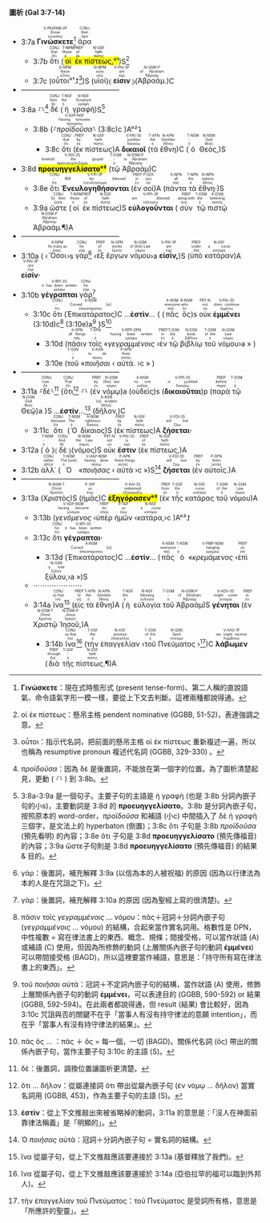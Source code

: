 #### 圖析 (Gal 3:7-14)

- <rt>3:7a</rt> <RUBY><ruby><ruby><strong>Γινώσκετε</strong><rt>γινώσκω</rt></ruby><rt>Know</rt></ruby><rt>V-PAI⁞PAM-2P</rt></RUBY>[^1] <RUBY><ruby><ruby>ἄρα<rt>ἄρα</rt></ruby><rt>then</rt></ruby><rt>CONJ</rt></RUBY>
	- <rt>3:7b</rt> <RUBY><ruby><ruby>ὅτι<rt>ὅτι</rt></ruby><rt>that</rt></ruby><rt>CONJ</rt></RUBY> (<mark><RUBY><ruby><ruby>οἱ<rt>ὁ</rt></ruby><rt>those</rt></ruby><rt>T-NPM</rt></RUBY> <RUBY><ruby><ruby>ἐκ<rt>ἐκ</rt></ruby><rt>of</rt></ruby><rt>PREP</rt></RUBY> <RUBY><ruby><ruby>πίστεως,<rt>πίστις</rt></ruby><rt>faith</rt></ruby><rt>N-GSF</rt></RUBY>°¹</mark>)S[^2]
	- <rt>3:7c</rt> (<RUBY><ruby><ruby>οὗτοι°¹⮥<rt>οὗτος</rt></ruby><rt>these</rt></ruby><rt>D-NPM</rt></RUBY>[^3])S (<RUBY><ruby><ruby>υἱοί<rt>υἱός</rt></ruby><rt>sons</rt></ruby><rt>N-NPM</rt></RUBY>)⦇ <RUBY><ruby><ruby><strong>εἰσιν</strong><rt>εἰμί</rt></ruby><rt>are</rt></ruby><rt>V-PAI-3P</rt></RUBY> ⦈(<RUBY><ruby><ruby>Ἀβραάμ.<rt>Ἀβραάμ</rt></ruby><rt>of Abraham</rt></ruby><rt>N-GSM-P</rt></RUBY>)C
- ——————————————
- <rt>3:8a</rt> ⸉⸊[^4] <RUBY><ruby><ruby>δὲ<rt>δέ</rt></ruby><rt>then</rt></ruby><rt>CONJ</rt></RUBY> (<RUBY><ruby><ruby>ἡ<rt>ὁ</rt></ruby><rt>the</rt></ruby><rt>T-NSF</rt></RUBY> <RUBY><ruby><ruby>γραφὴ<rt>γραφή</rt></ruby><rt>Scripture</rt></ruby><rt>N-NSF</rt></RUBY>)S[^5]
	- <rt>3:8b</rt> {⸉<RUBY><ruby><ruby><em>προϊδοῦσα</em><rt>προοράω</rt></ruby><rt>Having foreseen</rt></ruby><rt>V-AAP-NSF</rt></RUBY>⸊ (<rt>3:8c</rt>)c }A°²⮧ 
		- <rt>3:8c</rt> <RUBY><ruby><ruby>ὅτι<rt>ὅτι</rt></ruby><rt>that</rt></ruby><rt>CONJ</rt></RUBY> (<RUBY><ruby><ruby>ἐκ<rt>ἐκ</rt></ruby><rt>by</rt></ruby><rt>PREP</rt></RUBY> <RUBY><ruby><ruby>πίστεως<rt>πίστις</rt></ruby><rt>faith</rt></ruby><rt>N-GSF</rt></RUBY>)A <RUBY><ruby><ruby><strong>δικαιοῖ</strong><rt>δικαιόω</rt></ruby><rt>justifies</rt></ruby><rt>V-PAI-3S</rt></RUBY> (<RUBY><ruby><ruby>τὰ<rt>ὁ</rt></ruby><rt>the</rt></ruby><rt>T-APN</rt></RUBY> <RUBY><ruby><ruby>ἔθνη<rt>ἔθνος</rt></ruby><rt>Gentiles</rt></ruby><rt>N-APN</rt></RUBY>)C (<RUBY><ruby><ruby>ὁ<rt>ὁ</rt></ruby><rt>-</rt></ruby><rt>T-NSM</rt></RUBY> <RUBY><ruby><ruby>Θεὸς,<rt>θεός</rt></ruby><rt>God</rt></ruby><rt>N-NSM</rt></RUBY>)S
- <rt>3:8d</rt> <RUBY><ruby><ruby><mark><strong>προευηγγελίσατο°²</strong></mark><rt>προευαγγελίζομαι</rt></ruby><rt>foretold the gospel</rt></ruby><rt>V-ADI-3S</rt></RUBY> (<RUBY><ruby><ruby>τῷ<rt>ὁ</rt></ruby><rt>-</rt></ruby><rt>T-DSM</rt></RUBY> <RUBY><ruby><ruby>Ἀβραὰμ<rt>Ἀβραάμ</rt></ruby><rt>to Abraham</rt></ruby><rt>N-DSM-P</rt></RUBY>)C
	- <rt>3:8e</rt> <RUBY><ruby><ruby>ὅτι<rt>ὅτι</rt></ruby><rt>-</rt></ruby><rt>CONJ</rt></RUBY> <RUBY><ruby><ruby><strong>Ἐνευλογηθήσονται</strong><rt>ἐνευλογέομαι</rt></ruby><rt>Will be blessed</rt></ruby><rt>V-FPI-3P</rt></RUBY> (<RUBY><ruby><ruby>ἐν<rt>ἐν</rt></ruby><rt>in</rt></ruby><rt>PREP</rt></RUBY> <RUBY><ruby><ruby>σοὶ<rt>σύ</rt></ruby><rt>you</rt></ruby><rt>P-2DS</rt></RUBY>)A (<RUBY><ruby><ruby>πάντα<rt>πᾶς</rt></ruby><rt>all</rt></ruby><rt>A-NPN</rt></RUBY> <RUBY><ruby><ruby>τὰ<rt>ὁ</rt></ruby><rt>the</rt></ruby><rt>T-NPN</rt></RUBY> <RUBY><ruby><ruby>ἔθνη·<rt>ἔθνος</rt></ruby><rt>nations</rt></ruby><rt>N-NPN</rt></RUBY>)S
	- <rt>3:9a</rt> <RUBY><ruby><ruby>ὥστε<rt>ὥστε</rt></ruby><rt>So then</rt></ruby><rt>CONJ</rt></RUBY> (<RUBY><ruby><ruby>οἱ<rt>ὁ</rt></ruby><rt>those</rt></ruby><rt>T-NPM</rt></RUBY> <RUBY><ruby><ruby>ἐκ<rt>ἐκ</rt></ruby><rt>of</rt></ruby><rt>PREP</rt></RUBY> <RUBY><ruby><ruby>πίστεως<rt>πίστις</rt></ruby><rt>faith</rt></ruby><rt>N-GSF</rt></RUBY>)S <RUBY><ruby><ruby><strong>εὐλογοῦνται</strong><rt>εὐλογέω</rt></ruby><rt>are blessed</rt></ruby><rt>V-PPI-3P</rt></RUBY> (<RUBY><ruby><ruby>σὺν<rt>σύν</rt></ruby><rt>along with</rt></ruby><rt>PREP</rt></RUBY> <RUBY><ruby><ruby>τῷ<rt>ὁ</rt></ruby><rt>the</rt></ruby><rt>T-DSM</rt></RUBY> <RUBY><ruby><ruby>πιστῷ<rt>πιστός</rt></ruby><rt>believing</rt></ruby><rt>A-DSM</rt></RUBY> <RUBY><ruby><ruby>Ἀβραάμ.¶<rt>Ἀβραάμ</rt></ruby><rt>Abraham</rt></ruby><rt>N-DSM-P</rt></RUBY>)A
- ——————————————
- <rt>3:10a</rt> ( ‹<RUBY><ruby><ruby>Ὅσοι<rt>ὅσος</rt></ruby><rt>As many as</rt></ruby><rt>K-NPM</rt></RUBY>›s <RUBY><ruby><ruby>γὰρ<rt>γάρ</rt></ruby><rt>for</rt></ruby><rt>CONJ</rt></RUBY>[^6] ‹<RUBY><ruby><ruby>ἐξ<rt>ἐκ</rt></ruby><rt>of</rt></ruby><rt>PREP</rt></RUBY> <RUBY><ruby><ruby>ἔργων<rt>ἔργον</rt></ruby><rt>works</rt></ruby><rt>N-GPN</rt></RUBY> <RUBY><ruby><ruby>νόμου<rt>νόμος</rt></ruby><rt>of [the] Law</rt></ruby><rt>N-GSM</rt></RUBY>›a <RUBY><ruby><ruby><strong>εἰσὶν,</strong><rt>εἰμί</rt></ruby><rt>are</rt></ruby><rt>V-PAI-3P</rt></RUBY>)S (<RUBY><ruby><ruby>ὑπὸ<rt>ὑπό</rt></ruby><rt>under</rt></ruby><rt>PREP</rt></RUBY> <RUBY><ruby><ruby>κατάραν<rt>κατάρα</rt></ruby><rt>a curse</rt></ruby><rt>N-ASF</rt></RUBY>)A <RUBY><ruby><ruby><strong>εἰσίν·</strong><rt>εἰμί</rt></ruby><rt>are</rt></ruby><rt>V-PAI-3P</rt></RUBY> 
- <rt>3:10b</rt> <RUBY><ruby><ruby><strong>γέγραπται</strong><rt>γράφω</rt></ruby><rt>it has been written</rt></ruby><rt>V-RPI-3S</rt></RUBY> <RUBY><ruby><ruby>γὰρ<rt>γάρ</rt></ruby><rt>for</rt></ruby><rt>CONJ</rt></RUBY>[^7]
	- <rt>3:10c</rt> <RUBY><ruby><ruby>ὅτι<rt>ὅτι</rt></ruby><rt>-</rt></ruby><rt>CONJ</rt></RUBY> (<RUBY><ruby><ruby>Ἐπικατάρατος<rt>ἐπικατάρατος</rt></ruby><rt>Cursed [is]</rt></ruby><rt>A-NSM</rt></RUBY>)C ...**ἐστίν**... { (<RUBY><ruby><ruby>πᾶς<rt>πᾶς</rt></ruby><rt>everyone</rt></ruby><rt>A-NSM</rt></RUBY> <RUBY><ruby><ruby>ὃς<rt>ὅς</rt></ruby><rt>who</rt></ruby><rt>R-NSM</rt></RUBY>)s <RUBY><ruby><ruby>οὐκ<rt>οὐ</rt></ruby><rt>not</rt></ruby><rt>PRT-N</rt></RUBY> <RUBY><ruby><ruby><strong>ἐμμένει</strong><rt>ἐμμένω</rt></ruby><rt>does continue</rt></ruby><rt>V-PAI-3S</rt></RUBY> (<rt>3:10d</rt>)c[^8] (<rt>3:10e</rt>)a[^9] }S[^10]
		- <rt>3:10d</rt> (<RUBY><ruby><ruby>πᾶσιν<rt>πᾶς</rt></ruby><rt>all things</rt></ruby><rt>A-DPN</rt></RUBY> <RUBY><ruby><ruby>τοῖς<rt>ὁ</rt></ruby><rt>-</rt></ruby><rt>T-DPN</rt></RUBY> «<RUBY><ruby><ruby><em>γεγραμμένοις</em><rt>γράφω</rt></ruby><rt>having been written</rt></ruby><rt>V-RPP-DPN</rt></RUBY> ‹<RUBY><ruby><ruby>ἐν<rt>ἐν</rt></ruby><rt>in</rt></ruby><rt>PREP</rt></RUBY> <RUBY><ruby><ruby>τῷ<rt>ὁ</rt></ruby><rt>the</rt></ruby><rt>T-DSN</rt></RUBY> <RUBY><ruby><ruby>βιβλίῳ<rt>βιβλίον</rt></ruby><rt>book</rt></ruby><rt>N-DSN</rt></RUBY> <RUBY><ruby><ruby>τοῦ<rt>ὁ</rt></ruby><rt>of the</rt></ruby><rt>T-GSM</rt></RUBY> <RUBY><ruby><ruby>νόμου<rt>νόμος</rt></ruby><rt>Law</rt></ruby><rt>N-GSM</rt></RUBY>›a » )
		- <rt>3:10e</rt> (<RUBY><ruby><ruby>τοῦ<rt>ὁ</rt></ruby><rt>-</rt></ruby><rt>T-GSN</rt></RUBY> «<RUBY><ruby><ruby><em>ποιῆσαι</em><rt>ποιέω</rt></ruby><rt>to do</rt></ruby><rt>V-AAN</rt></RUBY> ‹ <RUBY><ruby><ruby>αὐτά.<rt>αὐτός</rt></ruby><rt>them</rt></ruby><rt>P-APN</rt></RUBY> ›c » )
- ——————————————
- <rt>3:11a</rt> ⸉<RUBY><ruby><ruby>δὲ<rt>δέ</rt></ruby><rt>now</rt></ruby><rt>CONJ</rt></RUBY>⸊[^11] {<RUBY><ruby><ruby>ὅτι<rt>ὅτι</rt></ruby><rt>That</rt></ruby><rt>CONJ</rt></RUBY>[^12] ⸉⸊  (<RUBY><ruby><ruby>ἐν<rt>ἐν</rt></ruby><rt>by</rt></ruby><rt>PREP</rt></RUBY> <RUBY><ruby><ruby>νόμῳ<rt>νόμος</rt></ruby><rt>[the] law</rt></ruby><rt>N-DSM</rt></RUBY>)a (<RUBY><ruby><ruby>οὐδεὶς<rt>οὐδείς</rt></ruby><rt>no one</rt></ruby><rt>A-NSM</rt></RUBY>)s (<RUBY><ruby><ruby><strong>δικαιοῦται</strong><rt>δικαιόω</rt></ruby><rt>is justified</rt></ruby><rt>V-PPI-3S</rt></RUBY>)p (<RUBY><ruby><ruby>παρὰ<rt>παρά</rt></ruby><rt>before</rt></ruby><rt>PREP</rt></RUBY> <RUBY><ruby><ruby>τῷ<rt>ὁ</rt></ruby><rt>-</rt></ruby><rt>T-DSM</rt></RUBY> <RUBY><ruby><ruby>Θεῷ<rt>θεός</rt></ruby><rt>God</rt></ruby><rt>N-DSM</rt></RUBY>)a }S ...**ἐστίν**...[^13] (<RUBY><ruby><ruby>δῆλον,<rt>δῆλος</rt></ruby><rt>[is] evident</rt></ruby><rt>A-NSN</rt></RUBY>)C
	- <rt>3:11c</rt> <RUBY><ruby><ruby>ὅτι<rt>ὅτι</rt></ruby><rt>because</rt></ruby><rt>CONJ</rt></RUBY> (<RUBY><ruby><ruby>Ὁ<rt>ὁ</rt></ruby><rt>The</rt></ruby><rt>T-NSM</rt></RUBY> <RUBY><ruby><ruby>δίκαιος<rt>δίκαιος</rt></ruby><rt>righteous</rt></ruby><rt>A-NSM</rt></RUBY>)S (<RUBY><ruby><ruby>ἐκ<rt>ἐκ</rt></ruby><rt>by</rt></ruby><rt>PREP</rt></RUBY> <RUBY><ruby><ruby>πίστεως<rt>πίστις</rt></ruby><rt>faith</rt></ruby><rt>N-GSF</rt></RUBY>)A <RUBY><ruby><ruby><strong>ζήσεται·</strong><rt>ζάω</rt></ruby><rt>will live</rt></ruby><rt>V-FDI-3S</rt></RUBY>
- <rt>3:12a</rt> (<RUBY><ruby><ruby>ὁ<rt>ὁ</rt></ruby><rt>-</rt></ruby><rt>T-NSM</rt></RUBY>)⦇ <RUBY><ruby><ruby>δὲ<rt>δέ</rt></ruby><rt>And</rt></ruby><rt>CONJ</rt></RUBY> ⦈(<RUBY><ruby><ruby>νόμος<rt>νόμος</rt></ruby><rt>the Law</rt></ruby><rt>N-NSM</rt></RUBY>)S <RUBY><ruby><ruby>οὐκ<rt>οὐ</rt></ruby><rt>not</rt></ruby><rt>PRT-N</rt></RUBY> <RUBY><ruby><ruby><strong>ἔστιν</strong><rt>εἰμί</rt></ruby><rt>is</rt></ruby><rt>V-PAI-3S</rt></RUBY> (<RUBY><ruby><ruby>ἐκ<rt>ἐκ</rt></ruby><rt>of</rt></ruby><rt>PREP</rt></RUBY> <RUBY><ruby><ruby>πίστεως,<rt>πίστις</rt></ruby><rt>faith</rt></ruby><rt>N-GSF</rt></RUBY>)A
- <rt>3:12b</rt> <RUBY><ruby><ruby>ἀλλ᾽<rt>ἀλλά</rt></ruby><rt>rather</rt></ruby><rt>CONJ</rt></RUBY> (<RUBY><ruby><ruby>Ὁ<rt>ὁ</rt></ruby><rt>The [one]</rt></ruby><rt>T-NSM</rt></RUBY> «<RUBY><ruby><ruby><em>ποιήσας</em><rt>ποιέω</rt></ruby><rt>having done</rt></ruby><rt>V-AAP-NSM</rt></RUBY> ‹<RUBY><ruby><ruby>αὐτὰ<rt>αὐτός</rt></ruby><rt>these things</rt></ruby><rt>P-APN</rt></RUBY>›c »)S[^14] <RUBY><ruby><ruby><strong>ζήσεται</strong><rt>ζάω</rt></ruby><rt>will live</rt></ruby><rt>V-FDI-3S</rt></RUBY> (<RUBY><ruby><ruby>ἐν<rt>ἐν</rt></ruby><rt>by</rt></ruby><rt>PREP</rt></RUBY> <RUBY><ruby><ruby>αὐτοῖς.<rt>αὐτός</rt></ruby><rt>them</rt></ruby><rt>P-DPN</rt></RUBY>)A
- ——————————————
- <rt>3:13a</rt> (<RUBY><ruby><ruby>Χριστὸς<rt>Χριστός</rt></ruby><rt>Christ</rt></ruby><rt>N-NSM-T</rt></RUBY>)S (<RUBY><ruby><ruby>ἡμᾶς<rt>ἐγώ</rt></ruby><rt>us</rt></ruby><rt>P-1AP</rt></RUBY>)C <RUBY><ruby><ruby><mark><strong>ἐξηγόρασεν°³</strong></mark><rt>ἐξαγοράζω</rt></ruby><rt>redeemed</rt></ruby><rt>V-AAI-3S</rt></RUBY> (<RUBY><ruby><ruby>ἐκ<rt>ἐκ</rt></ruby><rt>from</rt></ruby><rt>PREP</rt></RUBY> <RUBY><ruby><ruby>τῆς<rt>ὁ</rt></ruby><rt>the</rt></ruby><rt>T-GSF</rt></RUBY> <RUBY><ruby><ruby>κατάρας<rt>κατάρα</rt></ruby><rt>curse</rt></ruby><rt>N-GSF</rt></RUBY> <RUBY><ruby><ruby>τοῦ<rt>ὁ</rt></ruby><rt>of the</rt></ruby><rt>T-GSM</rt></RUBY> <RUBY><ruby><ruby>νόμου<rt>νόμος</rt></ruby><rt>Law</rt></ruby><rt>N-GSM</rt></RUBY>)A 
	- <rt>3:13b</rt> (<RUBY><ruby><ruby><em>γενόμενος</em><rt>γίνομαι</rt></ruby><rt>having become</rt></ruby><rt>V-ADP-NSM</rt></RUBY> ‹<RUBY><ruby><ruby>ὑπὲρ<rt>ὑπέρ</rt></ruby><rt>for</rt></ruby><rt>PREP</rt></RUBY> <RUBY><ruby><ruby>ἡμῶν<rt>ἐγώ</rt></ruby><rt>us</rt></ruby><rt>P-1GP</rt></RUBY> ‹<RUBY><ruby><ruby>κατάρα,<rt>κατάρα</rt></ruby><rt>a curse</rt></ruby><rt>N-NSF</rt></RUBY>›c )A°³⮥
	- <rt>3:13c</rt> <RUBY><ruby><ruby>ὅτι<rt>ὅτι</rt></ruby><rt>for</rt></ruby><rt>CONJ</rt></RUBY> <RUBY><ruby><ruby><strong>γέγραπται·</strong><rt>γράφω</rt></ruby><rt>it has been written</rt></ruby><rt>V-RPI-3S</rt></RUBY> 
		- <rt>3:13d</rt> (<RUBY><ruby><ruby>Ἐπικατάρατος<rt>ἐπικατάρατος</rt></ruby><rt>Cursed [is]</rt></ruby><rt>A-NSM</rt></RUBY>)C ...**ἐστίν**... (<RUBY><ruby><ruby>πᾶς<rt>πᾶς</rt></ruby><rt>everyone</rt></ruby><rt>A-NSM</rt></RUBY> <RUBY><ruby><ruby>ὁ<rt>ὁ</rt></ruby><rt>-</rt></ruby><rt>T-NSM</rt></RUBY> «<RUBY><ruby><ruby><em>κρεμάμενος</em><rt>κρεμάω</rt></ruby><rt>hanging</rt></ruby><rt>V-PMP-NSM</rt></RUBY> ‹<RUBY><ruby><ruby>ἐπὶ<rt>ἐπί</rt></ruby><rt>on</rt></ruby><rt>PREP</rt></RUBY> <RUBY><ruby><ruby>ξύλου,<rt>ξύλον</rt></ruby><rt>a tree</rt></ruby><rt>N-GSN</rt></RUBY>›a »)S
	- ⋯⋯⋯⋯⋯⋯⋯
	- <rt>3:14a</rt> <RUBY><ruby><ruby>ἵνα<rt>ἵνα</rt></ruby><rt>so that</rt></ruby><rt>CONJ</rt></RUBY>[^15] (<RUBY><ruby><ruby>εἰς<rt>εἰς</rt></ruby><rt>to</rt></ruby><rt>PREP</rt></RUBY> <RUBY><ruby><ruby>τὰ<rt>ὁ</rt></ruby><rt>the</rt></ruby><rt>T-APN</rt></RUBY> <RUBY><ruby><ruby>ἔθνη<rt>ἔθνος</rt></ruby><rt>Gentiles</rt></ruby><rt>N-APN</rt></RUBY>)A (<RUBY><ruby><ruby>ἡ<rt>ὁ</rt></ruby><rt>the</rt></ruby><rt>T-NSF</rt></RUBY> <RUBY><ruby><ruby>εὐλογία<rt>εὐλογία</rt></ruby><rt>blessing</rt></ruby><rt>N-NSF</rt></RUBY> <RUBY><ruby><ruby>τοῦ<rt>ὁ</rt></ruby><rt>-</rt></ruby><rt>T-GSM</rt></RUBY> <RUBY><ruby><ruby>Ἀβραὰμ<rt>Ἀβραάμ</rt></ruby><rt>of Abraham</rt></ruby><rt>N-GSM-P</rt></RUBY>)S <RUBY><ruby><ruby><strong>γένηται</strong><rt>γίνομαι</rt></ruby><rt>might come</rt></ruby><rt>V-ADS-3S</rt></RUBY> (<RUBY><ruby><ruby>ἐν<rt>ἐν</rt></ruby><rt>in</rt></ruby><rt>PREP</rt></RUBY> <RUBY><ruby><ruby>Χριστῷ<rt>Χριστός</rt></ruby><rt>Christ</rt></ruby><rt>N-DSM-T</rt></RUBY> <RUBY><ruby><ruby>Ἰησοῦ,<rt>Ἰησοῦς</rt></ruby><rt>Jesus</rt></ruby><rt>N-DSM-P</rt></RUBY>)A 
		- <rt>3:14b</rt> <RUBY><ruby><ruby>ἵνα<rt>ἵνα</rt></ruby><rt>so that</rt></ruby><rt>CONJ</rt></RUBY>[^16] (<RUBY><ruby><ruby>τὴν<rt>ὁ</rt></ruby><rt>the</rt></ruby><rt>T-ASF</rt></RUBY> <RUBY><ruby><ruby>ἐπαγγελίαν<rt>ἐπαγγελία</rt></ruby><rt>promise</rt></ruby><rt>N-ASF</rt></RUBY> ‹<RUBY><ruby><ruby>τοῦ<rt>ὁ</rt></ruby><rt>of the</rt></ruby><rt>T-GSN</rt></RUBY> <RUBY><ruby><ruby>Πνεύματος<rt>πνεῦμα</rt></ruby><rt>Spirit</rt></ruby><rt>N-GSN</rt></RUBY> ›[^17])C <RUBY><ruby><ruby><strong>λάβωμεν</strong><rt>λαμβάνω</rt></ruby><rt>we might receive</rt></ruby><rt>V-AAS-1P</rt></RUBY> (<RUBY><ruby><ruby>διὰ<rt>διά</rt></ruby><rt>through</rt></ruby><rt>PREP</rt></RUBY> <RUBY><ruby><ruby>τῆς<rt>ὁ</rt></ruby><rt>-</rt></ruby><rt>T-GSF</rt></RUBY> <RUBY><ruby><ruby>πίστεως.¶<rt>πίστις</rt></ruby><rt>faith</rt></ruby><rt>N-GSF</rt></RUBY>)A


[^1]: **Γινώσκετε**：現在式時態形式 (present tense-form)、第二人稱的直說語氣、命令語氣字形一模一樣，要從上下文去判斷。這裡兩種都說得通。
[^2]: οἱ ἐκ πίστεως：懸吊主格 pendent nominative  (GGBB, 51-52)，表達強調之意。
[^3]: οὗτοι：指示代名詞，把前面的懸吊主格 οἱ ἐκ πίστεως 重新複述一遍，所以也稱為 resumptive pronoun 複述代名詞 (GGBB, 329-330) 。
[^4]: _προϊδοῦσα_：因為 δὲ 是後置詞，不能放在第一個字的位置。為了圖析清楚起見，更動 ( ⸉⸊ ) 到 3:8b。
[^5]: 3:8a-3:9a 是一個句子。主要子句的主語是 ἡ γραφὴ (也是 3:8b 分詞內嵌子句的小s)，主要動詞是 3:8d 的 **προευηγγελίσατο**。3:8b 是分詞內嵌子句，按照原本的 word-order，_προϊδοῦσα_ 和補語 (小c) 中間插入了 δὲ ἡ γραφὴ 三個字，是文法上的 hyperbaton (倒置)；3:8c ὅτι 子句是 3:8b _προϊδοῦσα_ (預先看明) 的內容；3:8e ὅτι 子句是 3:8d **προευηγγελίσατο** (預先傳福音) 的內容；3:9a ὥστε子句則是 3:8d **προευηγγελίσατο** (預先傳福音) 的結果 & 目的。
[^6]: γὰρ：後置詞，補充解釋 3:9a (以信為本的人被祝福) 的原因 (因為以行律法為本的人是在咒詛之下)。
[^7]: γὰρ：後置詞，補充解釋 3:10a 的原因 (因為聖經上寫的很清楚)。
[^8]: πᾶσιν τοῖς _γεγραμμένοις_ ... νόμου：πᾶς＋冠詞＋分詞內嵌子句 (_γεγραμμένοις_ ... νόμου) 的結構，合起來當作實名詞用。格數性是 DPN，中性複數 = 寫在律法書上的東西、概念、規條；間接受格，可以當作狀語 (A) 或補語 (C) 使用，但因為所修飾的動詞 (上層關係內嵌子句的動詞 **ἐμμένει**) 可以帶間接受格 (BAGD)，所以這裡要當作補語，意思是：「持守所有寫在律法書上的東西」。
[^9]: τοῦ _ποιῆσαι_ αὐτά：冠詞＋不定詞內嵌子句的結構，當作狀語 (A) 使用，修飾上層關係內嵌子句的動詞 **ἐμμένει**，可以表達目的 (GGBB, 590-592) or 結果 (GGBB, 592-594)。在此兩者都說得通，但 result (結果) 會比較好，因為 3:10c 咒詛與否的關鍵不在乎「當事人有沒有持守律法的意願 intention」，而在乎「當事人有沒有持守律法的結果」。
[^10]: πᾶς ὃς ... ：πᾶς ＋ ὃς = 每一個，一切 (BAGD)。關係代名詞 (ὃς) 帶出的關係內嵌子句，當作主要子句 3:10c 的主語 (S)。
[^11]: δὲ：後置詞，調換位置讓圖析更清楚。
[^12]: ὅτι ... δῆλον：從屬連接詞 ὅτι 帶出從屬內嵌子句 (ἐν νόμῳ ... δῆλον) 當實名詞用 (GGBB, 453)，作為主要子句的主語 (S)。
[^13]: **ἐστίν**：從上下文推敲出來被省略掉的動詞，3:11a 的意思是：「沒人在神面前靠律法稱義」是「明顯的」。
[^14]: Ὁ _ποιήσας_ αὐτὰ：冠詞＋分詞內嵌子句 = 實名詞的結構。
[^15]: ἵνα 從屬子句，從上下文推敲應該要連接於 3:13a (基督釋放了我們)。
[^16]: ἵνα 從屬子句，從上下文推敲應該要連接於 3:14a (亞伯拉罕的福可以臨到外邦人)。
[^17]: τὴν ἐπαγγελίαν τοῦ Πνεύματος：τοῦ Πνεύματος 是受詞所有格，意思是「所應許的聖靈」。
